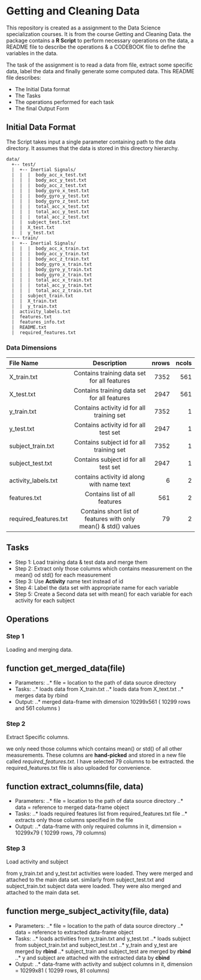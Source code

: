 Getting and Cleaning Data
=========================

This repository is created as a assignment to the Data Science specialization courses. It is from the course Getting and Cleaning Data. the package contains a **R Script** to perform necessary operations on the data, a README file to describe the operations & a CODEBOOK file to define the variables in the data.

The task of the assignment is to read a data from file, extract some specific data, label the data and finally generate some computed data. This README file describes:
- The Initial Data format
- The Tasks
- The operations performed for each task
- The final Output Form

Initial Data Format
-------------------
The Script takes input a single parameter containing path to the data directory. It assumes that the data is stored in this directory hierarchy.
```
data/
  +-- test/
  |  +-- Inertial Signals/
  |  |  |  body_acc_x_test.txt
  |  |  |  body_acc_y_test.txt
  |  |  |  body_acc_z_test.txt
  |  |  |  body_gyro_x_test.txt
  |  |  |  body_gyro_y_test.txt
  |  |  |  body_gyro_z_test.txt
  |  |  |  total_acc_x_test.txt
  |  |  |  total_acc_y_test.txt
  |  |  |  total_acc_z_test.txt
  |  |  subject_test.txt
  |  |  X_test.txt
  |  |  y_test.txt
  +-- train/
  |  +-- Inertial Signals/
  |  |  |  body_acc_x_train.txt
  |  |  |  body_acc_y_train.txt
  |  |  |  body_acc_z_train.txt
  |  |  |  body_gyro_x_train.txt
  |  |  |  body_gyro_y_train.txt
  |  |  |  body_gyro_z_train.txt
  |  |  |  total_acc_x_train.txt
  |  |  |  total_acc_y_train.txt
  |  |  |  total_acc_z_train.txt
  |  |  subject_train.txt
  |  |  X_train.txt
  |  |  y_train.txt
  |  activity_labels.txt
  |  features.txt
  |  features_info.txt
  |  README.txt
  |  required_features.txt
```
### Data Dimensions
| File Name           | Description                               |nrows|ncols|
|:--------------------|:-----------------------------------------:|----:|----:|
|X_train.txt          |Contains training data set for all features| 7352|  561|
|X_test.txt           |Contains training data set for all features| 2947|  561|
|y_train.txt          |Contains activity id for all training set  | 7352|    1|
|y_test.txt           |Contains activity id for all test set      | 2947|    1|
|subject_train.txt    |Contains subject id for all training set   | 7352|    1|
|subject_test.txt     |Contains subject id for all test set       | 2947|    1|
|activity_labels.txt  |contains activity id along with name text  |    6|    2|
|features.txt         |Contains list of all features              |  561|    2|
|required_features.txt|Contains short list of features with only mean() & std() values|79|2|


Tasks
-----
+ Step 1: Load training data & test data and merge them
+ Step 2: Extract only those columns which contains measurement on the mean() od std() for each measurement
+ Step 3: Use **Activity** name text instead of id
+ Step 4: Label the data set with appropriate name for each variable
+ Step 5: Create a Second data set with mean() for each variable for each activity for each subject

Operations
----------

### Step 1
Loading and merging data.

function get_merged_data(file)
---
* Parameters:
..* file = location to the path of data source directory
* Tasks:
..* loads data from X_train.txt
..* loads data from X_text.txt
..* merges data by rbind
* Output:
..* merged data-frame with dimension 10299x561 ( 10299 rows and 561 columns )

### Step 2

Extract Specific columns.

we only need those columns which contains mean() or std() of all other measurements. These columns are **hand-picked** and stored in a new file called *required_features.txt*. I have selected 79 columns to be extracted. the required_features.txt file is also uploaded for convenience.

function extract_columns(file, data)
---
* Parameters:
..* file = location to the path of data source directory
..* data = reference to merged data-frame object
* Tasks:
..* loads required features list from required_features.txt file
..* extracts only those columns specified in the file
* Output:
..* data-frame with only required columns in it, dimension = 10299x79 ( 10299 rows, 79 columns)

### Step 3

Load activity and subject

from y_train.txt and y_test.txt activities were loaded. They were merged and attached to the main data set. similarly from subject_test.txt and subject_train.txt subject data were loaded. They were also merged and attached to the main data set.

function merge_subject_activity(file, data)
---
* Parameters:
..* file = location to the path of data source directory
..* data = reference to extracted data-frame object
* Tasks:
..* loads activities from y_train.txt and y_test.txt
..* loads subject from subject_train.txt and subject_test.txt
..* y_train and y_test are merged by **rbind**
..* subject_train and subject_test are merged by **rbind**
..* y and subject are attached with the extracted data by **cbind**
* Output:
..* data-frame with activity and subject columns in it, dimension = 10299x81 ( 10299 rows, 81 columns)



